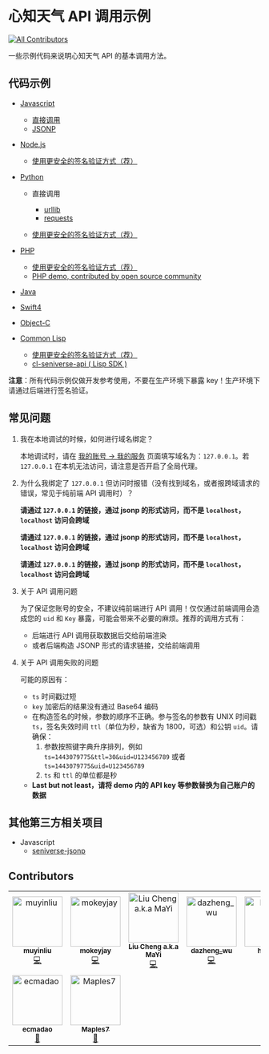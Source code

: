 # 心知天气 API 调用示例

[![All Contributors](https://img.shields.io/badge/all_contributors-8-orange.svg?style=flat-square)](#contributors)

一些示例代码来说明心知天气 API 的基本调用方法。

## 代码示例

- [Javascript](./javascript)

  - [直接调用](./javascript/index.html)
  - [JSONP](./javascript/jsonp.html)

- [Node.js](./nodejs)

  - [使用更安全的签名验证方式（荐）](./nodejs/lib/api.js)

- [Python](./python)

  - 直接调用

    - [urllib](./python/demo-urllib.py)
    - [requests](./python/demo-requests.py)

  - [使用更安全的签名验证方式（荐）](./python/demo-jsonp.py)

- [PHP](./php)

  - [使用更安全的签名验证方式（荐）](./php/demo-jsonp.php)
  - [PHP demo, contributed by open source community](./php/demo.php)

- [Java](./java)

- [Swift4](./swift)

- [Object-C](./oc)

- [Common Lisp](./common-lisp)

  - [使用更安全的签名验证方式（荐）](./common-lisp/seniverse-demo.lisp)
  - [cl-seniverse-api ( Lisp SDK )](https://github.com/muyinliu/cl-seniverse-api)

**注意**：所有代码示例仅做开发参考使用，不要在生产环境下暴露 key！生产环境下请通过后端进行签名验证。

## 常见问题

1. 我在本地调试的时候，如何进行域名绑定？

   本地调试时，请在 [我的账号 -> 我的服务](https://www.seniverse.com/account) 页面填写域名为：`127.0.0.1`。若 `127.0.0.1` 在本机无法访问，请注意是否开启了全局代理。

1. 为什么我绑定了 `127.0.0.1` 但访问时报错（没有找到域名，或者报跨域请求的错误，常见于纯前端 API 调用时）？

   **请通过 `127.0.0.1` 的链接，通过 jsonp 的形式访问，而不是 `localhost`，`localhost` 访问会跨域**

   **请通过 `127.0.0.1` 的链接，通过 jsonp 的形式访问，而不是 `localhost`，`localhost` 访问会跨域**

   **请通过 `127.0.0.1` 的链接，通过 jsonp 的形式访问，而不是 `localhost`，`localhost` 访问会跨域**

1. 关于 API 调用问题

   为了保证您账号的安全，不建议纯前端进行 API 调用！仅仅通过前端调用会造成您的 `uid` 和 `Key` 暴露，可能会带来不必要的麻烦。推荐的调用方式有：

   - 后端进行 API 调用获取数据后交给前端渲染
   - 或者后端构造 JSONP 形式的请求链接，交给前端调用

1. 关于 API 调用失败的问题

   可能的原因有：

   - `ts` 时间戳过短
   - `key` 加密后的结果没有通过 Base64 编码
   - 在构造签名的时候，参数的顺序不正确。参与签名的参数有 UNIX 时间戳 `ts`，签名失效时间 `ttl`（单位为秒，缺省为 1800，可选）和公钥 `uid`。请确保：
     1. 参数按照键字典升序排列，例如 `ts=1443079775&ttl=30&uid=U123456789` 或者 `ts=1443079775&uid=U123456789`
     2. `ts` 和 `ttl` 的单位都是秒
   - **Last but not least，请将 demo 内的 API key 等参数替换为自己账户的数据**

## 其他第三方相关项目

- Javascript
  - [seniverse-jsonp](https://github.com/seanhuai/seniverse-jsonp)

## Contributors

<!-- ALL-CONTRIBUTORS-LIST:START - Do not remove or modify this section -->
<!-- prettier-ignore -->
<table><tr><td align="center"><a href="https://github.com/muyinliu"><img src="https://avatars0.githubusercontent.com/u/3318872?v=4" width="100px;" alt="muyinliu"/><br /><sub><b>muyinliu</b></sub></a><br /><a href="https://github.com/seniverse/seniverse-api-demos/commits?author=muyinliu" title="Code">💻</a></td><td align="center"><a href="https://www.mokeyjay.com/"><img src="https://avatars0.githubusercontent.com/u/6757507?v=4" width="100px;" alt="mokeyjay"/><br /><sub><b>mokeyjay</b></sub></a><br /><a href="https://github.com/seniverse/seniverse-api-demos/commits?author=mokeyjay" title="Code">💻</a></td><td align="center"><a href="http://cv.flyingant.me/"><img src="https://avatars0.githubusercontent.com/u/1773209?v=4" width="100px;" alt="Liu Cheng a.k.a MaYi"/><br /><sub><b>Liu Cheng a.k.a MaYi</b></sub></a><br /><a href="https://github.com/seniverse/seniverse-api-demos/commits?author=flyingant" title="Code">💻</a></td><td align="center"><a href="https://github.com/wuqingzheng"><img src="https://avatars0.githubusercontent.com/u/11942361?v=4" width="100px;" alt="dazheng_wu"/><br /><sub><b>dazheng_wu</b></sub></a><br /><a href="https://github.com/seniverse/seniverse-api-demos/commits?author=wuqingzheng" title="Code">💻</a></td><td align="center"><a href="https://github.com/hewiez"><img src="https://avatars0.githubusercontent.com/u/26524421?v=4" width="100px;" alt="hewieZ"/><br /><sub><b>hewieZ</b></sub></a><br /><a href="https://github.com/seniverse/seniverse-api-demos/commits?author=hewiez" title="Code">💻</a></td><td align="center"><a href="https://github.com/weishuaigithub"><img src="https://avatars1.githubusercontent.com/u/21059908?v=4" width="100px;" alt="weishuaigithub"/><br /><sub><b>weishuaigithub</b></sub></a><br /><a href="https://github.com/seniverse/seniverse-api-demos/commits?author=weishuaigithub" title="Code">💻</a></td><td align="center"><a href="http://weibo.com/longwosion"><img src="https://avatars0.githubusercontent.com/u/203458?v=4" width="100px;" alt="Eric SHI"/><br /><sub><b>Eric SHI</b></sub></a><br /><a href="#maintenance-longwosion" title="Maintenance">🚧</a></td></tr><tr><td align="center"><a href="https://hacknical.com"><img src="https://avatars0.githubusercontent.com/u/10706318?v=4" width="100px;" alt="ecmadao"/><br /><sub><b>ecmadao</b></sub></a><br /><a href="#maintenance-ecmadao" title="Maintenance">🚧</a></td><td align="center"><a href="http://maples7.com/"><img src="https://avatars0.githubusercontent.com/u/9960982?v=4" width="100px;" alt="Maples7"/><br /><sub><b>Maples7</b></sub></a><br /><a href="#maintenance-Maples7" title="Maintenance">🚧</a></td></tr></table>
<!-- ALL-CONTRIBUTORS-LIST:END -->
